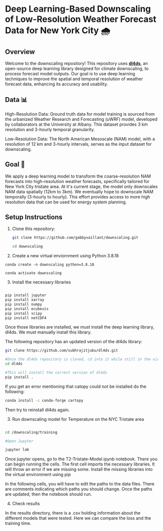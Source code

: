 # Deep Learning-Based Downscaling of Low-Resolution Weather Forecast Data for New York City 🌧️

## Overview
Welcome to the downscaling repository! This repository uses [**dl4ds**](https://github.com/carlos-gg/dl4ds), an open-source deep learning library designed for climate downscaling, to process forecast model outputs. Our goal is to use deep learning techniques to improve the spatial and temporal resolution of weather forecast data, enhancing its accuracy and usability.

## Data 📊
High-Resolution Data: Ground truth data for model training is sourced from the urbanized Weather Research and Forecasting (uWRF) model, developed by collaborators at the University at Albany. This dataset provides 3 km resolution and 3-hourly temporal granularity.

Low-Resolution Data: The North American Mesoscale (NAM) model, with a resolution of 12 km and 3-hourly intervals, serves as the input dataset for downscaling.

## Goal 🎯

We apply a deep learning model to transform the coarse-resolution NAM forecasts into high-resolution weather forecasts, specifically tailored for New York City tristate area. At it's current stage, the model only downscales NAM data spatially (12km to 3km). We eventually hope to downscale NAM temporally (3-hourly to hourly). This effort provides access to more high resolution data that can be used for energy system planning.

## Setup Instructions

1. Clone this repository:
   ```bash
   git clone https://github.com/gabbyvaillant/downscaling.git
   
   cd downscaling
   ```

2. Create a new virtual enviornment using Python 3.8.18

```
conda create -n downscaling python=3.8.18

conda activate downscaling

```

3. Install the necessary libraries

```bash

pip install jupyter
pip install xarray
pip install numpy
pip install ecubevis 
pip install scipy
pip install netCDF4

```

Once those libraries are installed, we must install the deep learning library, dl4ds. We must manually install this library. 

The following repository has an updated version of the dl4ds library:

```bash
git clone https://github.com/subhrajitjubu/dl4ds.git

#Once the dl4ds repository is cloned, cd into it while still in the virtual enviornment
cd dl4ds

#This will install the correct version of dl4ds
pip install .
```
If you get an error mentioning that catopy could not be installed do the following:

```bash
conda install -c conda-forge cartopy

```
Then try to reinstall dl4ds again.

3. Run downscaling model for Temperature on the NYC Tristate area

```bash

cd /downscaling/training

#Open Jupyter

jupyter lab
```

Once jupyter opens, go to the T2-Tristate-Model.ipynb notebook.
There you can begin running the cells. The first cell imports the necessary libraries. It will throw an error if we are missing some. Install the missing libraries into the virtual environment using pip

In the following cells, you will have to edit the paths to the data files. There are comments indicating which paths you should change. Once the paths are updated, then the notebook should run.

4. Check results

In the results directory, there is a .csv holding information about the different models that were tested. Here we can compare the loss and the training time.



 
